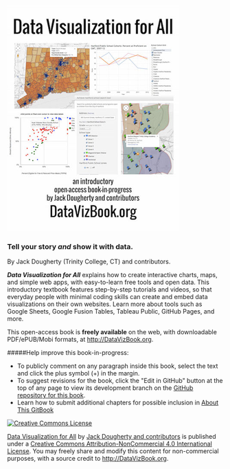 ![](cover_400.jpg)

### Tell your story ***and*** show it with data.

By Jack Dougherty (Trinity College, CT) and contributors.

***Data Visualization for All*** explains how to create interactive charts, maps, and simple web apps, with easy-to-learn free tools and open data. This introductory textbook features step-by-step tutorials and videos, so that everyday people with minimal coding skills can create and embed data visualizations on their own websites. Learn more about tools such as Google Sheets, Google Fusion Tables, Tableau Public, GitHub Pages, and more.

This open-access book is **freely available** on the web, with downloadable PDF/ePUB/Mobi formats, at http://DataVizBook.org.

#####Help improve this book-in-progress:
- To publicly comment on any paragraph inside this book, select the text and click the plus symbol (+) in the margin.
- To suggest revisions for the book, click the "Edit in GitHub" button at the top of any page to view its development branch on the [GitHub repository for this book](https://github.com/jackdougherty/datavizbook/tree/dev/).
- Learn how to submit additional chapters for possible inclusion in [About This GitBook](gitbook/README.md)

<a rel="license" href="http://creativecommons.org/licenses/by-nc/4.0/"><img alt="Creative Commons License" style="border-width:0" src="https://i.creativecommons.org/l/by-nc/4.0/88x31.png" /></a>

[Data Visualization for All](http://datavizbook.org)
by [Jack Dougherty and contributors](introduction/contributors.md)
is published under a [Creative Commons Attribution-NonCommercial 4.0 International License](http://creativecommons.org/licenses/by-nc/4.0).
You may freely share and modify this content for non-commercial purposes, with a source credit to http://DataVizBook.org.
